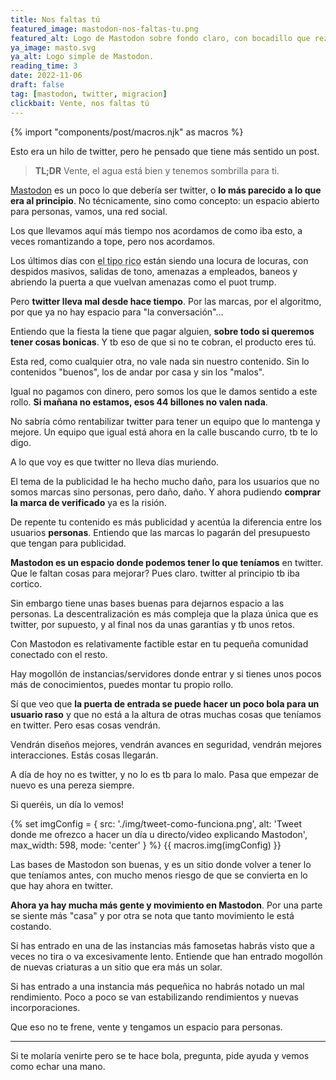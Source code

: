 ```yaml
---
title: Nos faltas tú
featured_image: mastodon-nos-faltas-tu.png
featured_alt: Logo de Mastodon sobre fondo claro, con bocadillo que reza «Vente, solo nos faltas tú».
ya_image: masto.svg
ya_alt: Logo simple de Mastodon.
reading_time: 3
date: 2022-11-06
draft: false
tag: [mastodon, twitter, migracion]
clickbait: Vente, nos faltas tú
---
```

{% import "components/post/macros.njk" as macros %}

Esto era un hilo de twitter, pero he pensado que tiene más sentido un post.

> **TL;DR**
Vente, el agua está bien y tenemos sombrilla para ti.

[Mastodon](https://joinmastodon.org) es un poco lo que debería ser twitter, o **lo más parecido a lo que era al principio**. No técnicamente, sino como concepto: un espacio abierto para personas, vamos, una red social.

Los que llevamos aquí más tiempo nos acordamos de como iba esto, a veces romantizando a tope, pero nos acordamos.

Los últimos días con <abbr title="elon musk">el tipo rico</abbr> están siendo una locura de locuras, con despidos masivos, salidas de tono, amenazas a empleados, baneos y abriendo la puerta a que vuelvan amenazas como el puot trump.

Pero **twitter lleva mal desde hace tiempo**. Por las marcas, por el algoritmo, por que ya no hay espacio para "la conversación"...

Entiendo que la fiesta la tiene que pagar alguien, **sobre todo si queremos tener cosas bonicas**. Y tb eso de que si no te cobran, el producto eres tú.

Esta red, como cualquier otra, no vale nada sin nuestro contenido. Sin lo contenidos "buenos", los de andar por casa y sin los "malos".

Igual no pagamos con dinero, pero somos los que le damos sentido a este rollo. **Si mañana no estamos, esos 44 billones no valen nada**.

No sabría cómo rentabilizar twitter para tener un equipo que lo mantenga y mejore. Un equipo que igual está ahora en la calle buscando curro, tb te lo digo.

A lo que voy es que twitter no lleva días muriendo.

El tema de la publicidad le ha hecho mucho daño, para los usuarios que no somos marcas sino personas, pero daño, daño. Y ahora pudiendo **comprar la marca de verificado** ya es la risión.

De repente tu contenido es más publicidad y acentúa la diferencia entre los usuarios **personas**.
Entiendo que las marcas lo pagarán del presupuesto que tengan para publicidad.

**Mastodon es un espacio donde podemos tener lo que teníamos** en twitter. Que le faltan cosas para mejorar? Pues claro. twitter al principio tb iba cortico.

Sin embargo tiene unas bases buenas para dejarnos espacio a las personas. La descentralización es más compleja que la plaza única que es twitter, por supuesto, y al final nos da unas garantías y tb unos retos.

Con Mastodon es relativamente factible estar en tu pequeña comunidad conectado con el resto.

Hay mogollón de instancias/servidores donde entrar y si tienes unos pocos más de conocimientos, puedes montar tu propio rollo.

Sí que veo que **la puerta de entrada se puede hacer un poco bola para un usuario raso** y que no está a la altura de otras muchas cosas que teníamos en twitter. Pero esas cosas vendrán.

Vendrán diseños mejores, vendrán avances en seguridad, vendrán mejores interacciones. Estás cosas llegarán.

A día de hoy no es twitter, y no lo es tb para lo malo. Pasa que empezar de nuevo es una pereza siempre.

Si queréis, un día lo vemos!

{% set imgConfig = {
  src: './img/tweet-como-funciona.png',
  alt: 'Tweet donde me ofrezco a hacer un día u directo/video explicando Mastodon',
  max_width: 598,
  mode: 'center'
} %}
{{ macros.img(imgConfig) }}

Las bases de Mastodon son buenas, y es un sitio donde volver a tener lo que teníamos antes, con mucho menos riesgo de que se convierta en lo que hay ahora en twitter.

**Ahora ya hay mucha más gente y movimiento en Mastodon**. Por una parte se siente más "casa" y por otra se nota que tanto movimiento le está costando.

Si has entrado en una de las instancias más famosetas habrás visto que a veces no tira o va excesivamente lento. Entiende que han entrado mogollón de nuevas criaturas a un sitio que era más un solar.

Si has entrado a una instancia más pequeñica no habrás notado un mal rendimiento. Poco a poco se van estabilizando rendimientos y nuevas incorporaciones.

Que eso no te frene, vente y tengamos un espacio para personas.

---

Si te molaría venirte pero se te hace bola, pregunta, pide ayuda y vemos como echar una mano.
